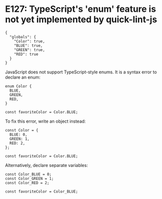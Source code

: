 # E127: TypeScript's 'enum' feature is not yet implemented by quick-lint-js

```config-for-examples
{
  "globals": {
    "Color": true,
    "BLUE": true,
    "GREEN": true,
    "RED": true
  }
}
```

JavaScript does not support TypeScript-style enums. It is a syntax error to
declare an enum:

```javascript-ignoring-extra-errors
enum Color {
  BLUE,
  GREEN,
  RED,
}

const favoriteColor = Color.BLUE;
```

To fix this error, write an object instead:

    const Color = {
      BLUE: 0,
      GREEN: 1,
      RED: 2,
    };

    const favoriteColor = Color.BLUE;

Alternatively, declare separate variables:

    const Color_BLUE = 0;
    const Color_GREEN = 1;
    const Color_RED = 2;

    const favoriteColor = Color_BLUE;
